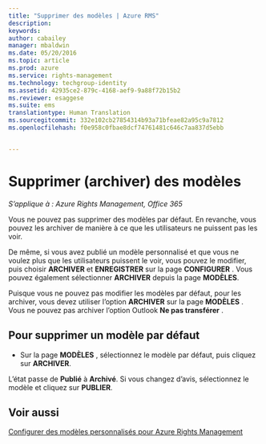 ```yaml
---
title: "Supprimer des modèles | Azure RMS"
description: 
keywords: 
author: cabailey
manager: mbaldwin
ms.date: 05/20/2016
ms.topic: article
ms.prod: azure
ms.service: rights-management
ms.technology: techgroup-identity
ms.assetid: 42935ce2-879c-4168-aef9-9a88f72b15b2
ms.reviewer: esaggese
ms.suite: ems
translationtype: Human Translation
ms.sourcegitcommit: 332e102cb27854314b93a71bfeae82a95c9a7812
ms.openlocfilehash: f0e958c0fbae8dcf74761481c646c7aa837d5ebb


---
```



# Supprimer (archiver) des modèles

*S’applique à : Azure Rights Management, Office 365*

Vous ne pouvez pas supprimer des modèles par défaut. En revanche, vous pouvez les archiver de manière à ce que les utilisateurs ne puissent pas les voir.

De même, si vous avez publié un modèle personnalisé et que vous ne voulez plus que les utilisateurs puissent le voir, vous pouvez le modifier, puis choisir **ARCHIVER** et **ENREGISTRER** sur la page **CONFIGURER** . Vous pouvez également sélectionner **ARCHIVER** depuis la page **MODÈLES**.

Puisque vous ne pouvez pas modifier les modèles par défaut, pour les archiver, vous devez utiliser l’option **ARCHIVER** sur la page **MODÈLES** . Vous ne pouvez pas archiver l’option Outlook **Ne pas transférer** .

## Pour supprimer un modèle par défaut

-   Sur la page **MODÈLES** , sélectionnez le modèle par défaut, puis cliquez sur **ARCHIVER**.

L’état passe de **Publié** à **Archivé**. Si vous changez d’avis, sélectionnez le modèle et cliquez sur **PUBLIER**.



## Voir aussi
[Configurer des modèles personnalisés pour Azure Rights Management](configure-custom-templates.md)


<!--HONumber=Jun16_HO4-->



